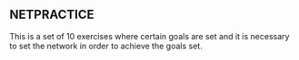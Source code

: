 ## NETPRACTICE

This is a set of 10 exercises where certain goals are set and it is necessary to set the network in order to achieve the goals set.
